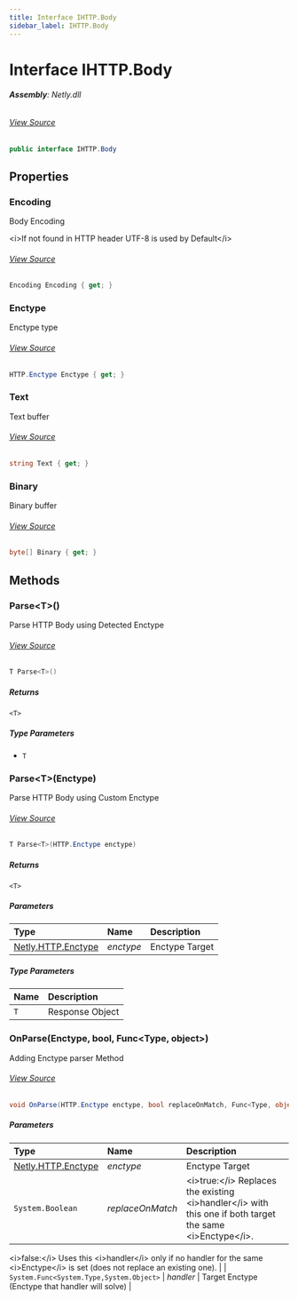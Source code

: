 ```yaml
---
title: Interface IHTTP.Body
sidebar_label: IHTTP.Body
---
```

# Interface IHTTP.Body


###### **Assembly**: Netly.dll
###### [View Source](https://github.com/alec1o/Netly/blob/dev/src/http/interfaces/IHTTP.Body.cs#L8)
```csharp title="Declaration"
public interface IHTTP.Body
```
## Properties
### Encoding
Body Encoding


&lt;i&gt;If not found in HTTP header UTF-8 is used by Default&lt;/i&gt;
###### [View Source](https://github.com/alec1o/Netly/blob/dev/src/http/interfaces/IHTTP.Body.cs#L14)
```csharp title="Declaration"
Encoding Encoding { get; }
```
### Enctype
Enctype type
###### [View Source](https://github.com/alec1o/Netly/blob/dev/src/http/interfaces/IHTTP.Body.cs#L19)
```csharp title="Declaration"
HTTP.Enctype Enctype { get; }
```
### Text
Text buffer
###### [View Source](https://github.com/alec1o/Netly/blob/dev/src/http/interfaces/IHTTP.Body.cs#L24)
```csharp title="Declaration"
string Text { get; }
```
### Binary
Binary buffer
###### [View Source](https://github.com/alec1o/Netly/blob/dev/src/http/interfaces/IHTTP.Body.cs#L29)
```csharp title="Declaration"
byte[] Binary { get; }
```
## Methods
### Parse&lt;T&gt;()
Parse HTTP Body using Detected Enctype
###### [View Source](https://github.com/alec1o/Netly/blob/dev/src/http/interfaces/IHTTP.Body.cs#L34)
```csharp title="Declaration"
T Parse<T>()
```

##### Returns

`<T>`
##### Type Parameters
* `T`
### Parse&lt;T&gt;(Enctype)
Parse HTTP Body using Custom Enctype
###### [View Source](https://github.com/alec1o/Netly/blob/dev/src/http/interfaces/IHTTP.Body.cs#L42)
```csharp title="Declaration"
T Parse<T>(HTTP.Enctype enctype)
```

##### Returns

`<T>`

##### Parameters

| Type | Name | Description |
|:--- |:--- |:--- |
| [Netly.HTTP.Enctype](../Netly/HTTP.Enctype) | *enctype* | Enctype Target |

##### Type Parameters
| Name | Description |
|:--- |:--- |
| `T` | Response Object |
### OnParse(Enctype, bool, Func&lt;Type, object&gt;)
Adding Enctype parser Method
###### [View Source](https://github.com/alec1o/Netly/blob/dev/src/http/interfaces/IHTTP.Body.cs#L53)
```csharp title="Declaration"
void OnParse(HTTP.Enctype enctype, bool replaceOnMatch, Func<Type, object> handler)
```

##### Parameters

| Type | Name | Description |
|:--- |:--- |:--- |
| [Netly.HTTP.Enctype](../Netly/HTTP.Enctype) | *enctype* | Enctype Target |
| `System.Boolean` | *replaceOnMatch* | &lt;i&gt;true:&lt;/i&gt; Replaces the existing &lt;i&gt;handler&lt;/i&gt; with this one if both target the same &lt;i&gt;Enctype&lt;/i&gt;.

&lt;i&gt;false:&lt;/i&gt; Uses this &lt;i&gt;handler&lt;/i&gt; only if no handler for the same &lt;i&gt;Enctype&lt;/i&gt; is set (does not replace an existing one). |
| `System.Func<System.Type,System.Object>` | *handler* | Target Enctype (Enctype that handler will solve) |


